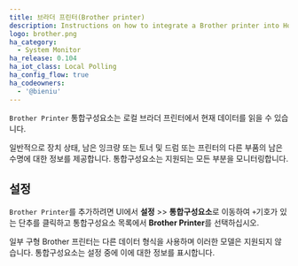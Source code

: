 ```yaml
---
title: 브라더 프린터(Brother printer)
description: Instructions on how to integrate a Brother printer into Home Assistant.
logo: brother.png
ha_category:
  - System Monitor
ha_release: 0.104
ha_iot_class: Local Polling
ha_config_flow: true
ha_codeowners:
  - '@bieniu'
---
```


`Brother Printer` 통합구성요소는 로컬 브라더 프린터에서 현재 데이터를 읽을 수 있습니다.

일반적으로 장치 상태, 남은 잉크량 또는 토너 및 드럼 또는 프린터의 다른 부품의 남은 수명에 대한 정보를 제공합니다. 통합구성요소는 지원되는 모든 부분을 모니터링합니다.

## 설정

`Brother Printer`를 추가하려면 UI에서 **설정** >> **통합구성요소**로 이동하여 `+`기호가 있는 단추를 클릭하고 통합구성요소 목록에서 **Brother Printer**를 선택하십시오.

<div class="note warning">

일부 구형 Brother 프린터는 다른 데이터 형식을 사용하며 이러한 모델은 지원되지 않습니다. 통합구성요소는 설정 중에 이에 대한 정보를 표시합니다.

</div>

